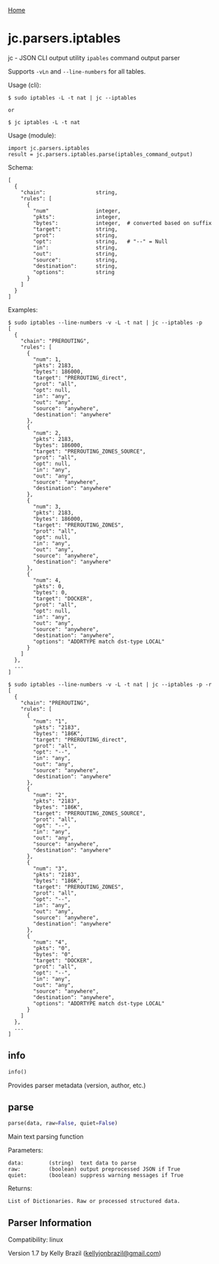[Home](https://kellyjonbrazil.github.io/jc/)

# jc.parsers.iptables
jc - JSON CLI output utility `ipables` command output parser

Supports `-vLn` and `--line-numbers` for all tables.

Usage (cli):

    $ sudo iptables -L -t nat | jc --iptables

    or

    $ jc iptables -L -t nat

Usage (module):

    import jc.parsers.iptables
    result = jc.parsers.iptables.parse(iptables_command_output)

Schema:

    [
      {
        "chain":                string,
        "rules": [
          {
            "num"               integer,
            "pkts":             integer,
            "bytes":            integer,  # converted based on suffix
            "target":           string,
            "prot":             string,
            "opt":              string,   # "--" = Null
            "in":               string,
            "out":              string,
            "source":           string,
            "destination":      string,
            "options":          string
          }
        ]
      }
    ]

Examples:

    $ sudo iptables --line-numbers -v -L -t nat | jc --iptables -p
    [
      {
        "chain": "PREROUTING",
        "rules": [
          {
            "num": 1,
            "pkts": 2183,
            "bytes": 186000,
            "target": "PREROUTING_direct",
            "prot": "all",
            "opt": null,
            "in": "any",
            "out": "any",
            "source": "anywhere",
            "destination": "anywhere"
          },
          {
            "num": 2,
            "pkts": 2183,
            "bytes": 186000,
            "target": "PREROUTING_ZONES_SOURCE",
            "prot": "all",
            "opt": null,
            "in": "any",
            "out": "any",
            "source": "anywhere",
            "destination": "anywhere"
          },
          {
            "num": 3,
            "pkts": 2183,
            "bytes": 186000,
            "target": "PREROUTING_ZONES",
            "prot": "all",
            "opt": null,
            "in": "any",
            "out": "any",
            "source": "anywhere",
            "destination": "anywhere"
          },
          {
            "num": 4,
            "pkts": 0,
            "bytes": 0,
            "target": "DOCKER",
            "prot": "all",
            "opt": null,
            "in": "any",
            "out": "any",
            "source": "anywhere",
            "destination": "anywhere",
            "options": "ADDRTYPE match dst-type LOCAL"
          }
        ]
      },
      ...
    ]

    $ sudo iptables --line-numbers -v -L -t nat | jc --iptables -p -r
    [
      {
        "chain": "PREROUTING",
        "rules": [
          {
            "num": "1",
            "pkts": "2183",
            "bytes": "186K",
            "target": "PREROUTING_direct",
            "prot": "all",
            "opt": "--",
            "in": "any",
            "out": "any",
            "source": "anywhere",
            "destination": "anywhere"
          },
          {
            "num": "2",
            "pkts": "2183",
            "bytes": "186K",
            "target": "PREROUTING_ZONES_SOURCE",
            "prot": "all",
            "opt": "--",
            "in": "any",
            "out": "any",
            "source": "anywhere",
            "destination": "anywhere"
          },
          {
            "num": "3",
            "pkts": "2183",
            "bytes": "186K",
            "target": "PREROUTING_ZONES",
            "prot": "all",
            "opt": "--",
            "in": "any",
            "out": "any",
            "source": "anywhere",
            "destination": "anywhere"
          },
          {
            "num": "4",
            "pkts": "0",
            "bytes": "0",
            "target": "DOCKER",
            "prot": "all",
            "opt": "--",
            "in": "any",
            "out": "any",
            "source": "anywhere",
            "destination": "anywhere",
            "options": "ADDRTYPE match dst-type LOCAL"
          }
        ]
      },
      ...
    ]


## info
```python
info()
```
Provides parser metadata (version, author, etc.)

## parse
```python
parse(data, raw=False, quiet=False)
```

Main text parsing function

Parameters:

    data:        (string)  text data to parse
    raw:         (boolean) output preprocessed JSON if True
    quiet:       (boolean) suppress warning messages if True

Returns:

    List of Dictionaries. Raw or processed structured data.

## Parser Information
Compatibility:  linux

Version 1.7 by Kelly Brazil (kellyjonbrazil@gmail.com)
